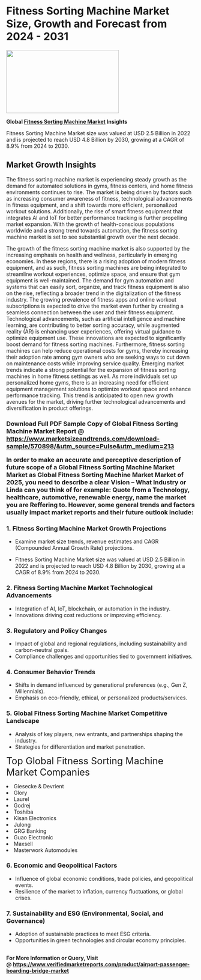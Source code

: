 <H1>Fitness Sorting Machine Market Size, Growth and Forecast from 2024 - 2031</H1><img class="aligncenter size-medium wp-image-584254" src="https://thirdeyenews.in/wp-content/uploads/2024/09/Global-Market-Research-300x168.jpeg" alt="" width="300" height="168" /><p><strong>Global&nbsp;<a href="https://www.marketsizeandtrends.com/download-sample/570898/&amp;utm_source=Pulse&amp;utm_medium=213">Fitness Sorting Machine Market</a> Insights</strong></p><p>Fitness Sorting Machine Market size was valued at USD 2.5 Billion in 2022 and is projected to reach USD 4.8 Billion by 2030, growing at a CAGR of 8.9% from 2024 to 2030.</p><p><h2>Market Growth Insights</h2> <p>The fitness sorting machine market is experiencing steady growth as the demand for automated solutions in gyms, fitness centers, and home fitness environments continues to rise. The market is being driven by factors such as increasing consumer awareness of fitness, technological advancements in fitness equipment, and a shift towards more efficient, personalized workout solutions. Additionally, the rise of smart fitness equipment that integrates AI and IoT for better performance tracking is further propelling market expansion. With the growth of health-conscious populations worldwide and a strong trend towards automation, the fitness sorting machine market is set to see substantial growth over the next decade.</p> <p><strong></strong></p> <p>The growth of the fitness sorting machine market is also supported by the increasing emphasis on health and wellness, particularly in emerging economies. In these regions, there is a rising adoption of modern fitness equipment, and as such, fitness sorting machines are being integrated to streamline workout experiences, optimize space, and ensure that gym equipment is well-maintained. The demand for gym automation and systems that can easily sort, organize, and track fitness equipment is also on the rise, reflecting a broader trend in the digitalization of the fitness industry. The growing prevalence of fitness apps and online workout subscriptions is expected to drive the market even further by creating a seamless connection between the user and their fitness equipment. Technological advancements, such as artificial intelligence and machine learning, are contributing to better sorting accuracy, while augmented reality (AR) is enhancing user experiences, offering virtual guidance to optimize equipment use. These innovations are expected to significantly boost demand for fitness sorting machines. Furthermore, fitness sorting machines can help reduce operational costs for gyms, thereby increasing their adoption rate among gym owners who are seeking ways to cut down on maintenance costs while improving service quality. Emerging market trends indicate a strong potential for the expansion of fitness sorting machines in home fitness settings as well. As more individuals set up personalized home gyms, there is an increasing need for efficient equipment management solutions to optimize workout space and enhance performance tracking. This trend is anticipated to open new growth avenues for the market, driving further technological advancements and diversification in product offerings. <h3></p><p><span class=""><strong>Download Full PDF Sample Copy of Global Fitness Sorting Machine Market Report</strong> @ <a href="https://www.marketsizeandtrends.com/download-sample/570898/&amp;utm_source=Pulse&amp;utm_medium=213" target="_blank">https://www.marketsizeandtrends.com/download-sample/570898/&amp;utm_source=Pulse&amp;utm_medium=213</a></span></p><p>In order to make an accurate and perceptive description of future scope of a Global&nbsp;Fitness Sorting Machine Market Market as Global&nbsp;Fitness Sorting Machine Market Market of 2025, you need to describe a clear Vision &ndash; What Industry or Linda can you think of for example: Quote from a Technology, healthcare, automotive, renewable energy, name the market you are Reffering to. However, some general trends and factors usually impact market reports and their future outlook include:</p><h3>1.&nbsp;<strong>Fitness Sorting Machine Market Growth Projections</strong></h3><ul><li>Examine market size trends, revenue estimates and CAGR (Compounded Annual Growth Rate) projections.</li><li><p>Fitness Sorting Machine Market size was valued at USD 2.5 Billion in 2022 and is projected to reach USD 4.8 Billion by 2030, growing at a CAGR of 8.9% from 2024 to 2030.</p></li></ul><h3>2.&nbsp;<strong>Fitness Sorting Machine Market Technological Advancements</strong></h3><ul><li>Integration of AI, IoT, blockchain, or automation in the industry.</li><li>Innovations driving cost reductions or improving efficiency.</li></ul><h3>3.&nbsp;<strong>Regulatory and Policy Changes</strong></h3><ul><li>Impact of global and regional regulations, including sustainability and carbon-neutral goals.</li><li>Compliance challenges and opportunities tied to government initiatives.</li></ul><h3>4.&nbsp;<strong>Consumer Behavior Trends</strong></h3><ul><li>Shifts in demand influenced by generational preferences (e.g., Gen Z, Millennials).</li><li>Emphasis on eco-friendly, ethical, or personalized products/services.</li></ul><h3>5.&nbsp;<strong>Global Fitness Sorting Machine Market Competitive Landscape</strong></h3><ul><li>Analysis of key players, new entrants, and partnerships shaping the industry.</li><li>Strategies for differentiation and market penetration.</li></ul><p data-pm-slice="1 1 []"><span style="color: inherit; font-family: inherit; font-size: 25px;">Top Global Fitness Sorting Machine Market Companies</span></p><div class="" data-test-id=""><p><li>Giesecke & Devrient</li><li> Glory</li><li> Laurel</li><li> Godrej</li><li> Toshiba</li><li> Kisan Electronics</li><li> Julong</li><li> GRG Banking</li><li> Guao Electronic</li><li> Maxsell</li><li> Masterwork Automodules</li></p></div><h3>6.&nbsp;<strong>Economic and Geopolitical Factors</strong></h3><ul><li>Influence of global economic conditions, trade policies, and geopolitical events.</li><li>Resilience of the market to inflation, currency fluctuations, or global crises.</li></ul><h3>7.&nbsp;<strong>Sustainability and ESG (Environmental, Social, and Governance)</strong></h3><ul><li>Adoption of sustainable practices to meet ESG criteria.</li><li>Opportunities in green technologies and circular economy principles.</li></ul><h2><strong style="font-size: 14px;">For More Information or Query, Visit @&nbsp;</strong><a style="background-color: #ffffff; font-size: 14px;" href="https://www.marketsizeandtrends.com/report/fitness-sorting-machine-market/" target="_blank">https://www.verifiedmarketreports.com/product/airport-passenger-boarding-bridge-market</a></h2>
